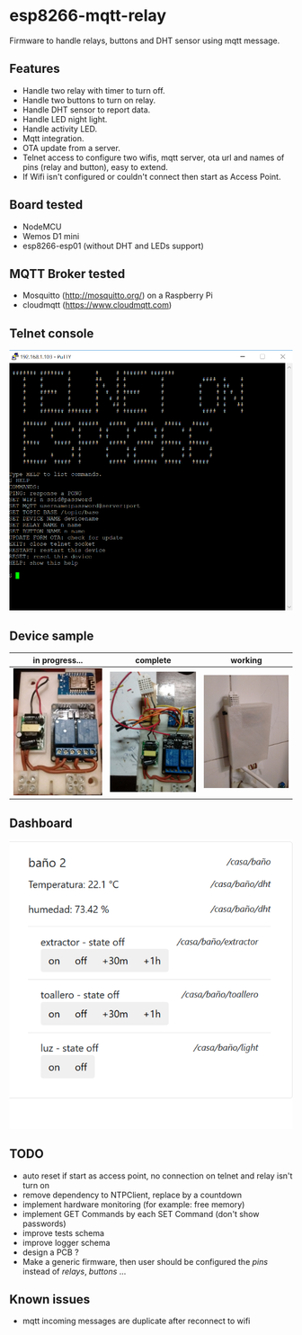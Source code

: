 # esp8266-mqtt-relay
Firmware to handle relays, buttons and DHT sensor using mqtt message.

## Features
* Handle two relay with timer to turn off.
* Handle two buttons to turn on relay.
* Handle DHT sensor to report data.
* Handle LED night light.
* Handle activity LED.
* Mqtt integration.
* OTA update from a server.
* Telnet access to configure two wifis, mqtt server, ota url and names of pins (relay and button), easy to extend.
* If Wifi isn't configured or couldn't connect then start as Access Point.

## Board tested
* NodeMCU
* Wemos D1 mini
* esp8266-esp01 (without DHT and LEDs support)

## MQTT Broker tested
* Mosquitto (http://mosquitto.org/) on a Raspberry Pi
* cloudmqtt (https://www.cloudmqtt.com)

## Telnet console
![Telnet console](https://github.com/nelopauselli/esp8266-mqtt-relay/raw/master/doc/telnet-screenshot.png  "")

## Device sample
in progress...| complete | working
--- | --- | ---
![Device in progress](https://github.com/nelopauselli/esp8266-mqtt-relay/raw/master/doc/device-1.jpg  "") | ![Device complete](https://github.com/nelopauselli/esp8266-mqtt-relay/raw/master/doc/device-2.jpg  "") | ![Device working](https://github.com/nelopauselli/esp8266-mqtt-relay/raw/master/doc/device-3.jpg  "") 

## Dashboard
![Dashboard console](https://github.com/nelopauselli/esp8266-mqtt-relay/raw/master/doc/dashboard-1.png  "")

## TODO
* auto reset if start as access point, no connection on telnet and relay isn't turn on
* remove dependency to NTPClient, replace by a countdown
* implement hardware monitoring (for example: free memory)
* implement GET Commands by each SET Command (don't show passwords)
* improve tests schema
* improve logger schema
* design a PCB ?
* Make a generic firmware, then user should be configured the *pins* instead of *relays*, *buttons* ...

## Known issues
* mqtt incoming messages are duplicate after reconnect to wifi 